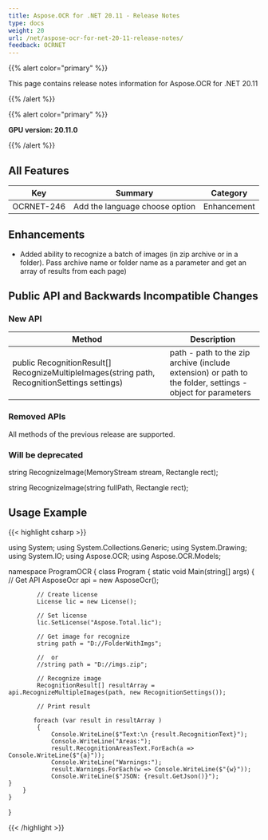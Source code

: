 ```yaml
---
title: Aspose.OCR for .NET 20.11 - Release Notes
type: docs
weight: 20
url: /net/aspose-ocr-for-net-20-11-release-notes/
feedback: OCRNET
---
```


{{% alert color="primary" %}}

This page contains release notes information for Aspose.OCR for .NET 20.11

{{% /alert %}}

{{% alert color="primary" %}}

**GPU version: 20.11.0**

{{% /alert %}}

## All Features

|Key|Summary|Category|
|---|---|---|
|OCRNET-246|Add the language choose option|Enhancement|


## Enhancements

- Added ability to recognize a batch of images  (in zip archive or in a folder). Pass archive name or folder name as a parameter and get an array of results from each page)

## Public API and Backwards Incompatible Changes

### New API

|Method|Description|
|---|---|
|public RecognitionResult[] RecognizeMultipleImages(string path, RecognitionSettings settings)|path - path to the zip archive (include extension) or path to the folder, settings - object for parameters|

### Removed APIs

All methods of the previous release are supported.

### Will be deprecated

string RecognizeImage(MemoryStream stream, Rectangle rect);

string RecognizeImage(string fullPath, Rectangle rect);

## Usage Example

{{< highlight csharp >}}

using System;
using System.Collections.Generic;
using System.Drawing;
using System.IO;
using Aspose.OCR;
using Aspose.OCR.Models;

namespace ProgramOCR
{
    class Program
    {
        static void Main(string[] args)
        {
            // Get API
            AsposeOcr api = new AsposeOcr();

            // Create license
            License lic = new License();

            // Set license 
            lic.SetLicense("Aspose.Total.lic");

            // Get image for recognize
            string path = "D://FolderWithImgs";

            //  or  
            //string path = "D://imgs.zip";

            // Recognize image           
            RecognitionResult[] resultArray = api.RecognizeMultipleImages(path, new RecognitionSettings());

            // Print result

           foreach (var result in resultArray )
            {
                Console.WriteLine($"Text:\n {result.RecognitionText}");
                Console.WriteLine("Areas:");
                result.RecognitionAreasText.ForEach(a => Console.WriteLine($"{a}"));
                Console.WriteLine("Warnings:");
                result.Warnings.ForEach(w => Console.WriteLine($"{w}"));
                Console.WriteLine($"JSON: {result.GetJson()}");           }
        }
    }
}

{{< /highlight >}}
